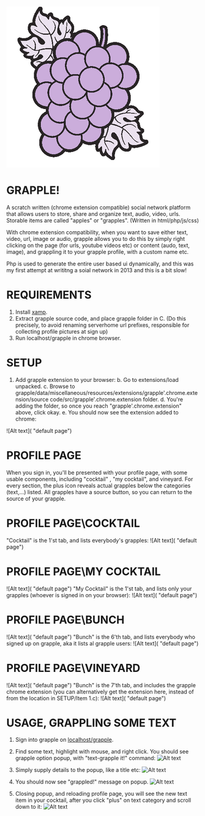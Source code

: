 ![Alt text](https://github.com/JordanMicahBennett/Grapple/blob/master/data/images/core/res/grapplSymbol.png "default page")



GRAPPLE!
============================================

A scratch written (chrome extension compatible) social network platform that allows users to store, share and organize text, audio, video, urls. Storable items are called "apples" or "grapples". (Written in html/php/js/css)

With chrome extension compatibility, when you want to save either text, video, url, image or audio, grapple allows you to do this by simply right clicking on the page (for urls, youtube videos etc) or content (audo, text, image), and grappling it to your grapple profile, with a custom name etc.

Php is used to generate the entire user based ui dynamically, and this was my first attempt at writitng a soial network in 2013 and this is a bit slow!




REQUIREMENTS
============================================

1. Install [xamp](https://www.apachefriends.org/index.html).
2. Extract grapple source code, and place grapple folder in C. (Do this precisely, to avoid renaming serverhome url prefixes, responsible for collecting profile pictures at sign up)
3. Run localhost/grapple in chrome browser.



SETUP
============================================
1. Add grapple extension to your browser:
b. Go to extensions/load unpacked.
c. Browse to grapple/data/miscellaneous/resources/extensions/grapple'.chrome.extension/source code/src/grapple'.chrome.extension folder.
d. You're adding the folder, so once you reach "grapple'.chrome.extension" above, click okay.
e. You should now see the extension added to chrome:

![Alt text]( "default page")



PROFILE PAGE
============================================
When you sign in, you'll be presented with your profile page, with some usable components, including "cocktail" , "my cocktail", and vineyard. For every section, the plus icon reveals actual grapples below the categories (text,...) listed. All grapples have a source button, so you can return to the source of your grapple.

PROFILE PAGE\COCKTAIL
============================================
"Cocktail" is the 1'st tab, and lists everybody's grapples:
![Alt text]( "default page")


PROFILE PAGE\MY COCKTAIL
============================================
![Alt text]( "default page")
"My Cocktail" is the 1'st tab, and lists only your grapples (whoever is signed in on your browser):
![Alt text]( "default page")

PROFILE PAGE\BUNCH
============================================
![Alt text]( "default page")
"Bunch" is the 6'th tab, and lists everybody who signed up on grapple, aka it lists al grapple users:
![Alt text]( "default page")


PROFILE PAGE\VINEYARD
============================================
![Alt text]( "default page")
"Bunch" is the 7'th tab, and includes the grapple chrome extension (you can alternatively get the extension here, instead of from the location in SETUP/Item 1.c):
![Alt text]( "default page")


USAGE, GRAPPLING SOME TEXT
============================================

1. Sign into grapple on [localhost/grapple](http://localhost/grapple/).

2. Find some text, highlight with mouse, and right click. You should see grapple option popup, with "text-grapple it!" command:
![Alt text]( usage_textGrapple_0 "default page")

3. Simply supply details to the popup, like a title etc:
![Alt text]( usage_textGrapple_1 "default page")

4. You should now see "grappled!" message on popup. 
![Alt text]( usage_textGrapple_2 "default page")

5. Closing popup, and reloading profile page, you will see the new text item in your cocktail, after you click "plus" on text category and scroll down to it:
![Alt text]( usage_textGrapple_3 "default page")
